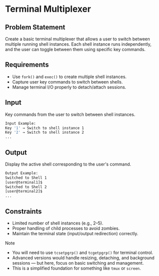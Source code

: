 # Terminal Multiplexer

## Problem Statement

Create a basic terminal multiplexer that allows a user to switch between multiple running shell instances. Each shell instance runs independently, and the user can toggle between them using specific key commands.

## Requirements

- Use `fork()` and `exec()` to create multiple shell instances.
- Capture user key commands to switch between shells.
- Manage terminal I/O properly to detach/attach sessions.

## Input

Key commands from the user to switch between shell instances.

```bash
Input Example:
Key '1' → Switch to shell instance 1
Key '2' → Switch to shell instance 2
...
```

## Output

Display the active shell corresponding to the user's command.

```bash
Output Example:
Switched to Shell 1
[user@terminal1]$ 
Switched to Shell 2
[user@terminal2]$ 
...
```

## Constraints

- Limited number of shell instances (e.g., 2–5).
- Proper handling of child processes to avoid zombies.
- Maintain the terminal state (input/output redirection) correctly.

> [!NOTE]
>
> - You will need to use `tcsetpgrp()` and `tcgetpgrp()` for terminal control.
> - Advanced versions would handle resizing, detaching, and background sessions — but here, focus on basic switching and management.
> - This is a simplified foundation for something like `tmux` or `screen`.
